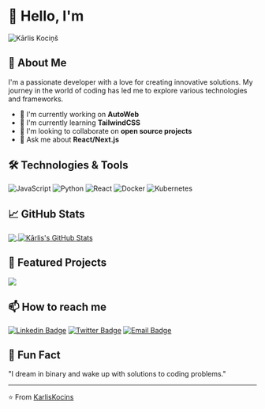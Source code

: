 # 👋 Hello, I'm

![Kārlis Kociņš](https://capsule-render.vercel.app/api?type=waving&color=gradient&height=200&section=header&text=Kārlis%20Kocinš&fontSize=90&animation=fadeIn&fontAlignY=38&desc=Full-Stack%20Developer%20%7C%20Code%20Enthusiast%20%7C%20Problem%20Solver&descAlignY=58&descAlign=62)

## 🚀 About Me

I'm a passionate developer with a love for creating innovative solutions. My journey in the world of coding has led me to explore various technologies and frameworks.

- 🔭 I'm currently working on **AutoWeb**
- 🌱 I'm currently learning **TailwindCSS**
- 👯 I'm looking to collaborate on **open source projects**
- 💬 Ask me about **React/Next.js**

## 🛠️ Technologies & Tools

![JavaScript](https://img.shields.io/badge/Code-JavaScript-informational?style=flat&logo=javascript&logoColor=white&color=2bbc8a)
![Python](https://img.shields.io/badge/Code-Python-informational?style=flat&logo=python&logoColor=white&color=2bbc8a)
![React](https://img.shields.io/badge/Code-React-informational?style=flat&logo=react&logoColor=white&color=2bbc8a)
![Docker](https://img.shields.io/badge/Tools-Docker-informational?style=flat&logo=docker&logoColor=white&color=2bbc8a)
![Kubernetes](https://img.shields.io/badge/Tools-Kubernetes-informational?style=flat&logo=kubernetes&logoColor=white&color=2bbc8a)

## 📈 GitHub Stats

<a href="https://github.com/KarlisKocins">
  <img align="center" src="https://github-readme-stats.vercel.app/api/top-langs/?username=KarlisKocins&hide=java,html,tex&title_color=ffffff&text_color=c9cacc&icon_color=2bbc8a&bg_color=1d1f21&langs_count=3" />
</a>
<a href="https://github.com/KarlisKocins">
  <img align="center" src="https://github-readme-stats.vercel.app/api?username=KarlisKocins&show_icons=true&line_height=27&count_private=true&title_color=ffffff&text_color=c9cacc&icon_color=2bbc8a&bg_color=1d1f21" alt="Kārlis's GitHub Stats" />
</a>

## 🌟 Featured Projects

<a href="https://github.com/QQumber/Programmaturas-izstr">
  <img align="center" src="https://github-readme-stats.vercel.app/api/pin/?username=QQumber&repo=Programmaturas-izstr&title_color=ffffff&text_color=c9cacc&icon_color=2bbc8a&bg_color=1d1f21" />
</a>

## 📫 How to reach me

[![Linkedin Badge](https://img.shields.io/badge/-KārlisK-blue?style=flat-square&logo=Linkedin&logoColor=white&link=https://www.linkedin.com/in/karlis-kocins-888bb4336/)](https://www.linkedin.com/in/karlis-kocins-888bb4336/)
[![Twitter Badge](https://img.shields.io/badge/-@kocins36-1ca0f1?style=flat-square&labelColor=1ca0f1&logo=twitter&logoColor=white&link=https://twitter.com/kocins36)](https://twitter.com/kocins36)
[![Email Badge](https://img.shields.io/badge/-kocins36@gmail.com-c14438?style=flat-square&logo=Gmail&logoColor=white&link=mailto:kocins36@gmail.com)](mailto:kocins36@gmail.com)

## 🎉 Fun Fact

"I dream in binary and wake up with solutions to coding problems."

---

⭐️ From [KarlisKocins](https://github.com/KarlisKocins)
